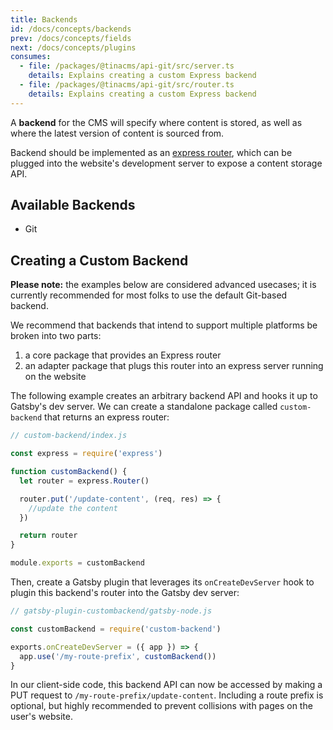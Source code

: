 ```yaml
---
title: Backends
id: /docs/concepts/backends
prev: /docs/concepts/fields
next: /docs/concepts/plugins
consumes:
  - file: /packages/@tinacms/api-git/src/server.ts
    details: Explains creating a custom Express backend
  - file: /packages/@tinacms/api-git/src/router.ts
    details: Explains creating a custom Express backend
---
```


A **backend** for the CMS will specify where content is stored, as well as where the latest version of content is sourced from.

Backend should be implemented as an [express router](https://expressjs.com/en/guide/routing.html#express-router), which can be plugged into the website's development server to expose a content storage API.

## Available Backends

- Git

## Creating a Custom Backend

<tip> **Please note:** the examples below are considered advanced usecases; it is currently recommended for most folks to use the default Git-based backend.</tip>

We recommend that backends that intend to support multiple platforms be broken into two parts:

1. a core package that provides an Express router
2. an adapter package that plugs this router into an express server running on the website

The following example creates an arbitrary backend API and hooks it up to Gatsby's dev server. We can create a standalone package called `custom-backend` that returns an express router:

```javascript
// custom-backend/index.js

const express = require('express')

function customBackend() {
  let router = express.Router()

  router.put('/update-content', (req, res) => {
    //update the content
  })

  return router
}

module.exports = customBackend
```

Then, create a Gatsby plugin that leverages its `onCreateDevServer` hook to plugin this backend's router into the Gatsby dev server:

```javascript
// gatsby-plugin-custombackend/gatsby-node.js

const customBackend = require('custom-backend')

exports.onCreateDevServer = ({ app }) => {
  app.use('/my-route-prefix', customBackend())
}
```

In our client-side code, this backend API can now be accessed by making a PUT request to `/my-route-prefix/update-content`. Including a route prefix is optional, but highly recommended to prevent collisions with pages on the user's website.
